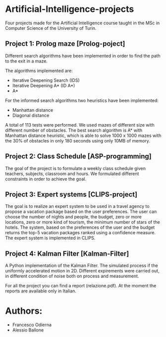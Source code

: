 # Artificial-Intelligence-projects
Four projects made for the Artificial Intelligence course taught in the MSc in Computer Science of the University of Turin.

## Project 1: Prolog maze [Prolog-poject]
Different search algorithms have been implemented in order to find the path to the exit in a maze. 

The algorithms implemented are:
- Iterative Deepening Search (IDS)
- Iterative Deepening A* (ID A*)
- A* 

For the informed search algorithms two heuristics have been implemented: 
- Manhattan distance
- Diagonal distance

A total of 113 tests were performed. We used mazes of different size with different number of obstacles. The best search algorithm is A* with Manhattan distance heuristic, which is able to solve 1000 x 1000 mazes with the 30% of obstacles in only 180 seconds using only 10MB of memory.

## Project 2: Class Schedule [ASP-programming]
The goal of the project is to formulate a weekly class schedule given teachers, subjects, classroom and hours. We formulated different constraints in order to achieve the goal.  

## Project 3: Expert systems [CLIPS-project]
The goal is to realize an expert system to be used in a travel agency to propose a vacation package based on the user preferences. 
The user can choose the number of nights and people, the budget, zero or more locations, zero or more kind of tourism, the minimum number of stars of the hotels. The system, based on the preferences of the user and the budget returns the top-5 vacation packages ranked using a confidence measure. The expert system is implemented in CLIPS.

## Project 4: Kalman Filter [Kalman-Filter]
A Python implementation of the Kalman Filter. The simulated process if the uniformly accelerated motion in 2D. Different expirements were carried out, in different condition of noise both on process and measurement.

For all the project you can find a report (relazione.pdf). At the moment the reports are available only in Italian.

# Authors:
- Francesco Odierna
- Alessio Ballone

